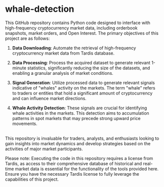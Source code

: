 # whale-detection
This GitHub repository contains Python code designed to interface with high-frequency cryptocurrency market data, including orderbook snapshots, market orders, and Open Interest. The primary objectives of this project are as follows:

1. **Data Downloading**: Automate the retrieval of high-frequency cryptocurrency market data from Tardis database.

2. **Data Processing**: Process the acquired dataset to generate relevant 1-minute statistics, significantly reducing the size of the datasets, and enabling a granular analysis of market conditions.

3. **Signal Generation**: Utilize processed data to generate relevant signals indicative of "whales" activity on the markets. The term "whale" refers to traders or entities that hold a significant amount of cryptocurrency and can influence market directions.

4. **Whale Activity Detection**: These signals are crucial for identifying whale activities in the markets. This detection aims to accumulation patterns in spot markets that may precede strong upward price movements.

<br>This repository is invaluable for traders, analysts, and enthusiasts looking to gain insights into market dynamics and develop strategies based on the activities of major market participants.

Please note: Executing the code in this repository requires a license from Tardis, as access to their comprehensive database of historical and real-time market data is essential for the functionality of the tools provided here. Ensure you have the necessary Tardis license to fully leverage the capabilities of this project.
